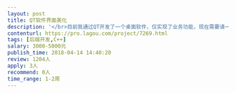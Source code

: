 ```yaml
---                
layout: post       
title: QT软件界面美化           
description: '</br>目前我通过QT开发了一个桌面软件，仅实现了业务功能，现在需要请一位QT三到五年开发经验的工程师来完成界面优化，主要包括</br>1、根据设计稿完成各个界面的开发</br>2、必须会QWT，对数据的展现进行优化</br>'     
contenturl: https://pro.lagou.com/project/7269.html      
tags: [后端开发,C++]            
salary: 3000-5000元          
publish_time: 2018-04-14 14:40:20         
review: 1204人                   
apply: 3人                   
recommend: 0人                   
time_range: 1-2周              
---                 
```

